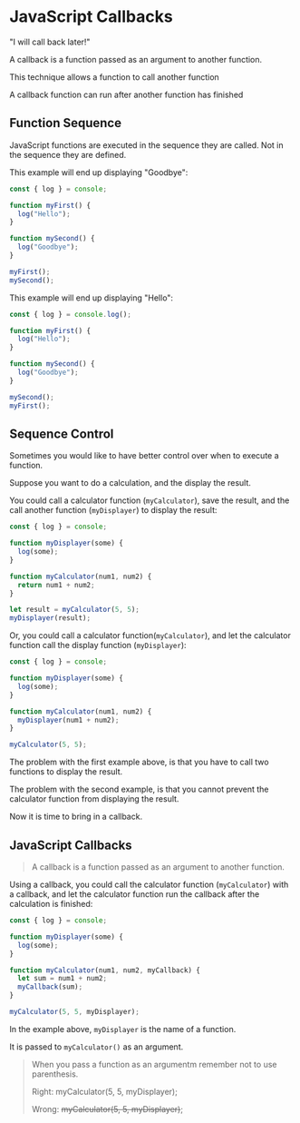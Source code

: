 # JavaScript Callbacks

"I will call back later!"

A callback is a function passed as an argument to another function.

This technique allows a function to call another function

A callback function can run after another function has finished

## Function Sequence


JavaScript functions are executed in the sequence they are called. Not in the sequence they are defined.

This example will end up displaying "Goodbye":

```javascript
const { log } = console;

function myFirst() {
  log("Hello");
}

function mySecond() {
  log("Goodbye");
}

myFirst();
mySecond();
```

This example will end up displaying "Hello":

```javascript
const { log } = console.log();

function myFirst() {
  log("Hello");
}

function mySecond() {
  log("Goodbye");
}

mySecond();
myFirst();
```

## Sequence Control

Sometimes you would like to have better control over when to execute a function.

Suppose you want to do a calculation, and the display the result.

You could call a calculator function (`myCalculator`), save the result, and the call another function (`myDisplayer`) to display the result:

```javascript
const { log } = console;

function myDisplayer(some) {
  log(some);
}

function myCalculator(num1, num2) {
  return num1 + num2;
}

let result = myCalculator(5, 5);
myDisplayer(result);
```

Or, you could call a calculator function(`myCalculator`), and let the calculator function call the display function (`myDisplayer`):

```javascript
const { log } = console;

function myDisplayer(some) {
  log(some);
}

function myCalculator(num1, num2) {
  myDisplayer(num1 + num2);
}

myCalculator(5, 5);
```

The problem with the first example above, is that you have to call two functions to display the result.

The problem with the second example, is that you cannot prevent the calculator function from displaying the result.

Now it is time to bring in a callback.

## JavaScript Callbacks

> A callback is a function passed as an argument to another function.

Using a callback, you could call the calculator function (`myCalculator`) with a callback, and let the calculator function run the callback after the calculation is finished:

```javascript
const { log } = console;

function myDisplayer(some) {
  log(some);
}

function myCalculator(num1, num2, myCallback) {
  let sum = num1 + num2;
  myCallback(sum);
}

myCalculator(5, 5, myDisplayer);
```

In the example above, `myDisplayer` is the name of a function.

It is passed to `myCalculator()` as an argument.

> When you pass a function as an argumentm remember not to use parenthesis.
> 
> Right: myCalculator(5, 5, myDisplayer);
> 
> Wrong: ~~myCalculator(5, 5, myDisplayer)~~;